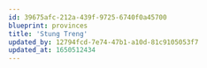 ```yaml
---
id: 39675afc-212a-439f-9725-6740f0a45700
blueprint: provinces
title: 'Stung Treng'
updated_by: 12794fcd-7e74-47b1-a10d-81c9105053f7
updated_at: 1650512434
---
```

